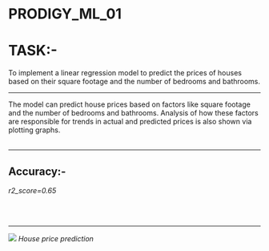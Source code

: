 # PRODIGY_ML_01

<p><h1>TASK:-</h1> To implement a linear regression model to predict the prices of houses based on their square footage and the number of bedrooms and bathrooms.</p>
<hr></hr>
<p2>
  The model can predict house prices based on factors like square footage and the number of bedrooms and bathrooms.
  Analysis of how these factors are responsible for trends in actual and predicted prices is also shown via plotting graphs.
</p2>
<br></br>
<hr></hr>
<h2>Accuracy:-</h2>
<p3><i>r2_score=0.65</i></p3>

<br></br>
<hr></hr>
<img src='https://tse2.mm.bing.net/th?id=OIP.nB2a8MzJYnAoMrJW9BhEEwAAAA&pid=Api&P=0&h=180'/>
<i>House price prediction </i>
